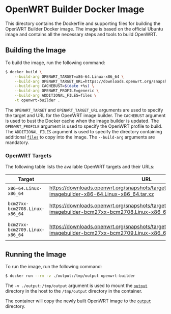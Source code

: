 # OpenWRT Builder Docker Image

This directory contains the Dockerfile and supporting files for building the OpenWRT Builder Docker image. The image is based on the official Ubuntu image and contains all the necessary steps and tools to build OpenWRT.

## Building the Image

To build the image, run the following command:

```bash
$ docker build \
    --build-arg OPENWRT_TARGET=x86-64.Linux-x86_64 \
    --build-arg OPENWRT_TARGET_URL=https://downloads.openwrt.org/snapshots/targets/x86/64/openwrt-imagebuilder-x86-64.Linux-x86_64.tar.xz \
    --build-arg CACHEBUST=$(date +%s) \
    --build-arg OPENWRT_PROFILE=generic \
    --build-arg ADDITIONAL_FILES=files \
    -t openwrt-builder .
```

The `OPENWRT_TARGET` and `OPENWRT_TARGET_URL` arguments are used to specify the target and URL for the OpenWRT image builder. The `CACHEBUST` argument is used to bust the Docker cache when the image builder is updated. The `OPENWRT_PROFILE` argument is used to specify the OpenWRT profile to build. The `ADDITIONAL_FILES` argument is used to specify the directory containing additional [`files`](./files/) to copy into the image. The `--build-arg`  arguments are mandatory.

### OpenWRT Targets

The following table lists the available OpenWRT targets and their URLs:

| Target | URL | Profile | Comment |
|--------|-----|---------|---------|
| `x86-64.Linux-x86_64` | https://downloads.openwrt.org/snapshots/targets/x86/64/openwrt-imagebuilder-x86-64.Linux-x86_64.tar.xz | `generic` | |
| `bcm27xx-bcm2708.Linux-x86_64` | https://downloads.openwrt.org/snapshots/targets/bcm27xx/bcm2708/openwrt-imagebuilder-bcm27xx-bcm2708.Linux-x86_64.tar.xz | `rpi` | Ideal for Raspberry Pi Zero |
| `bcm27xx-bcm2709.Linux-x86_64` | https://downloads.openwrt.org/snapshots/targets/bcm27xx/bcm2709/openwrt-imagebuilder-bcm27xx-bcm2709.Linux-x86_64.tar.xz | `rpi-2` | Ideal for Raspberry Pi 2/3/4 |

## Running the Image

To run the image, run the following command:

```bash
$ docker run --rm -v ./output:/tmp/output openwrt-builder
```

The `-v ./output:/tmp/output` argument is used to mount the [`output`](./output/) directory in the host to the `/tmp/output` directory in the container.

The container will copy the newly built OpenWRT image to the [`output`](./output/) directory.